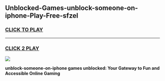 
## Unblocked-Games-unblock-someone-on-iphone-Play-Free-sfzel
<h3>
<a href="https://premium76.site?title=unblock-someone-on-iphone&ref=21A">CLICK TO PLAY</a></h3>
<hr>

<h3>
<a href="https://premium76.site?title=unblock-someone-on-iphone&ref=21A">CLICK 2 PLAY</a>
  
</h3>

<a href="https://premium76.site?title=unblock-someone-on-iphone&ref=21A"><img src="https://clearcache.store/games.png"></a>


**unblock-someone-on-iphone games unblocked: Your Gateway to Fun and Accessible Online Gaming**
